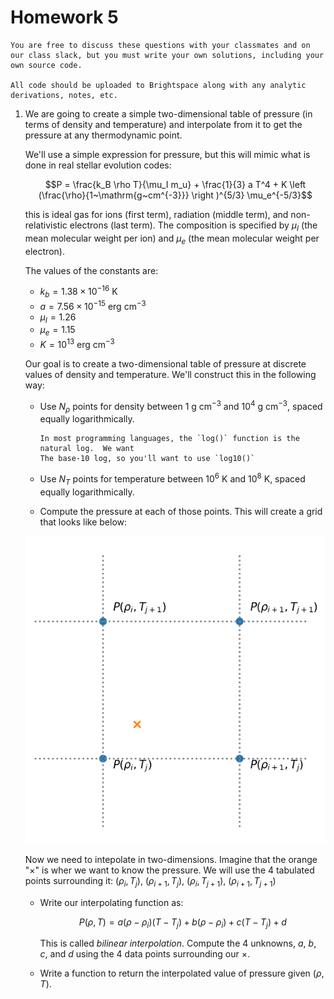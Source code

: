 # Homework 5

```{note}
You are free to discuss these questions with your classmates and on
our class slack, but you must write your own solutions, including your
own source code.

All code should be uploaded to Brightspace along with any analytic
derivations, notes, etc.
```

1. We are going to create a simple two-dimensional table of pressure
   (in terms of density and temperature) and interpolate from it to get the pressure
   at any thermodynamic point.

   We'll use a simple expression for pressure, but this will mimic what is done in
   real stellar evolution codes:

   $$P = \frac{k_B \rho T}{\mu_I m_u} + \frac{1}{3} a T^4 + K \left (\frac{\rho}{1~\mathrm{g~cm^{-3}}} \right )^{5/3} \mu_e^{-5/3}$$

   this is ideal gas for ions (first term), radiation (middle term), and non-relativistic electrons (last term).  The composition is specified by $\mu_I$
   (the mean molecular weight per ion) and $\mu_e$ (the mean molecular weight per electron).


   The values of the constants are:

   * $k_b = 1.38\times 10^{-16}~\mathrm{K}$
   * $a = 7.56\times 10^{-15}~\mathrm{erg~cm^{-3}}$
   * $\mu_I = 1.26$
   * $\mu_e = 1.15$
   * $K = 10^{13}~\mathrm{erg~cm^{-3}}$

   Our goal is to create a two-dimensional table of pressure at discrete
   values of density and temperature.  We'll construct this in the following way:

   * Use $N_\rho$ points for density between $1~\mathrm{g~cm^{-3}}$ and $10^4~\mathrm{g~cm^{-3}}$, spaced equally logarithmically.

     ```{note}
     In most programming languages, the `log()` function is the natural log.  We want
     The base-10 log, so you'll want to use `log10()`
     ```
     
   * Use $N_T$ points for temperature between $10^6~\mathrm{K}$ and $10^8~\mathrm{K}$,
     spaced equally logarithmically.

   * Compute the pressure at each of those points.  This will create a grid that
     looks like below:

   ![simple 2-d grid showing pressure](bilinear_eos.png)

   Now we need to intepolate in two-dimensions.  Imagine that the orange "$\times$"
   is wher we want to know the pressure.  We will use the 4 tabulated points surrounding it: $(\rho_i, T_j)$, $(\rho_{i+1}, T_j)$, $(\rho_i, T_{j+1})$, $(\rho_{i+1}, T_{j+1})$

   * Write our interpolating function as:

     $$P(\rho, T) = a (\rho - \rho_i)(T - T_j) + b (\rho - \rho_i) + c (T - T_j) + d$$

     This is called _bilinear interpolation_.
     Compute the 4 unknowns, $a$, $b$, $c$, and $d$ using the 4 data points surrounding
     our $\times$.

   * Write a function to return the interpolated value of pressure given $(\rho, T)$.
